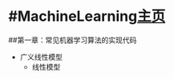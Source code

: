 #MachineLearning[主页](https://github.com/rainyxx/MachineLearning.git)
==========================================
##第一章：常见机器学习算法的实现代码
* 广义线性模型<br>
    * 线性模型
